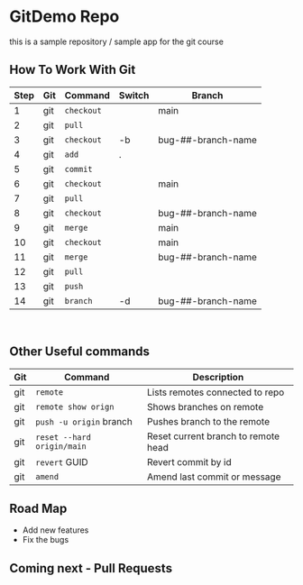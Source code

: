 # GitDemo Repo

this is a sample repository / sample app for the git course

## How To Work With Git

| Step | Git | Command    | Switch | Branch             |
| ---- | --- | ---------- | ------ | ------------------ |
| 1    | git | `checkout` |        | main               |
| 2    | git | `pull`     |        |                    |
| 3    | git | `checkout` | -b     | bug-##-branch-name |
| 4    | git | `add`      | .      |                    |
| 5    | git | `commit`   |        |                    |
| 6    | git | `checkout` |        | main               |
| 7    | git | `pull`     |        |                    |
| 8    | git | `checkout` |        | bug-##-branch-name |
| 9    | git | `merge`    |        | main               |
| 10   | git | `checkout` |        | main               |
| 11   | git | `merge`    |        | bug-##-branch-name |
| 12   | git | `pull`     |        |                    |
| 13   | git | `push`     |        |                    |
| 14   | git | `branch`   | -d     | bug-##-branch-name |

</br>

## Other Useful commands

| Git | Command                    | Description                         |
| --- | -------------------------- | ----------------------------------- |
| git | `remote`                   | Lists remotes connected to repo     |
| git | `remote show orign`        | Shows branches on remote            |
| git | `push -u origin` branch    | Pushes branch to the remote         |
| git | `reset --hard origin/main` | Reset current branch to remote head |
| git | `revert` GUID              | Revert commit by id                 |
| git | `amend`                    | Amend last commit or message        |

## Road Map

- Add new features
- Fix the bugs

## Coming next - Pull Requests
